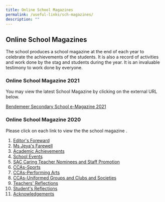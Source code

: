 ```yaml
---
title: Online School Magazines
permalink: /useful-links/sch-magazines/
description: ""
---
```

## Online School Magazines
The school produces a school magazine at the end of each year to celebrate the achievements of the students.  It is also a record of activities and work done by the stag and students during the year.  It is an invaluable testimony to work done by everyone.

### Online School Magazine 2021

You may view the latest School Magazine by clicking on the external URL below.

[Bendemeer Secondary School e-Magazine 2021](https://issuu.com/touche-design/docs/bendemeer_sec_e-magazine_2021?fr=sNWE3NzI3NTIwODU)


### Online School Magazine 2020

Please click on each link to view the the school magazine .

1.  <a href="https://bendemeersec.moe.edu.sg/files/Schoolmag/2020-schmag-pg01.pdf" target="_blank" rel="noopener">Editor's Foreward</a>
2.  <a href="https://bendemeersec.moe.edu.sg/files/Schoolmag/2020-schmag-pg02.pdf" target="_blank" rel="noopener">Ms Jeya's Farewell</a>
3.  <a href="https://bendemeersec.moe.edu.sg/files/Schoolmag/2020-schmag-pg03.pdf" target="_blank" rel="noopener">Academic Achievements</a>
4.  <a href="https://bendemeersec.moe.edu.sg/files/Schoolmag/2020-schmag-pg04-07.pdf" target="_blank" rel="noopener">School Events</a>
5.  <a href="https://bendemeersec.moe.edu.sg/files/Schoolmag/2020-schmag-pg08-15.pdf" target="_blank" rel="noopener">SAC Caring Teacher Nominees and Staff Promotion</a>
6.  <a href="https://bendemeersec.moe.edu.sg/files/Schoolmag/2020-schmag-pg16-23perf.pdf" target="_blank" rel="noopener">CCAs-Sports</a>
7.  <a href="https://bendemeersec.moe.edu.sg/files/Schoolmag/2020-schmag-pg16-23sports.pdf" target="_blank" rel="noopener">CCAs-Performing Arts</a>
8.  <a href="https://bendemeersec.moe.edu.sg/files/Schoolmag/2020-schmag-pg16-23ugclub.pdf" target="_blank" rel="noopener">CCAs-Uniformed Groups and Clubs and Societies</a>
9.  <a href="https://bendemeersec.moe.edu.sg/files/Schoolmag/2020-schmag-pg24-29.pdf" target="_blank" rel="noopener">Teachers' Reflections</a>
10.  <a href="https://bendemeersec.moe.edu.sg/files/Schoolmag/2020-schmag-pg30-41.pdf" target="_blank" rel="noopener">Student's Reflections</a>
11.  <a href="https://bendemeersec.moe.edu.sg/files/Schoolmag/2020-schmag-pg42.pdf" target="_blank" rel="noopener">Acknowledgements</a>